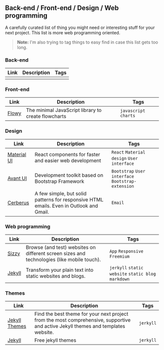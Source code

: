 ## Back-end / Front-end / Design / Web programming

A carefully curated list of thing you might need or interesting stuff for your next project. This list is more web programming oriented.
> **Note:** I'm also trying to tag things to easy find in case this list gets too long.


### Back-end
| Link | Description | Tags |
| ---- | ----------- | ---- |
|      |             |      |

### Front-end
| Link                                        | Description                                         | Tags                  |
| ------------------------------------------- | --------------------------------------------------- | --------------------- |
| [Flowy](https://github.com/alyssaxuu/Flowy) | The minimal JavaScript library to create flowcharts | `javascript` `charts` |

### Design
| Link                                            | Description                                                                             | Tags                                               |
| ----------------------------------------------- | --------------------------------------------------------------------------------------- | -------------------------------------------------- |
| [Material UI](https://material-ui.com/)         | React components for faster and easier web development                                  | `React` `Material design` `User interface`         |
| [Avant UI](https://www.avantui.com/)            | Development toolkit based on Bootstrap Framework                                        | `Bootstrap` `User interface` `Bootstrap-extension` |
| [Cerberus](https://tedgoas.github.io/Cerberus/) | A few simple, but solid patterns for responsive HTML emails. Even in Outlook and Gmail. | `Email`                                            |


### Web programming
| Link                           | Description                                                  | Tags                                                |
| ------------------------------ | ------------------------------------------------------------ | --------------------------------------------------- |
| [Sizzy](https://sizzy.co/)     | Browse (and test) websites on different screen sizes and technologies (like mobile touch). | `App` `Responsive` `Freemium`                       |
| [Jekyll](https://jekyllrb.com) | Transform your plain text into static websites and blogs.    | `jerkyll` `static website` `static blog` `markdown` |

### Themes

| Link                                     | Description                                                  | Tags      |
| ---------------------------------------- | ------------------------------------------------------------ | --------- |
| [Jekyll Themes](https://jekyllthemes.io) | Find the best theme for your next project from the most comprehensive, supportive and active Jekyll themes and templates website. | `jerkyll` |
| [Jekyll](http://jekyllthemes.org)        | Free jekyll themes                                           | `jerkyll` |
